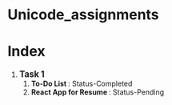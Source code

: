# Unicode_assignments
<h1>Index</h1>
<ol>
	<li>
		<strong><big>Task 1</big></strong>
		<ol> 
			<li><b>To-Do List </b>: Status-Completed</li>
			<li><b>React App for Resume </b>: Status-Pending</li>
		</ol>
	</li>
</ol>
